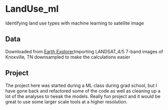# LandUse_ml
Identifying land use types with machine learning to satellite image

## Data
Downloaded from [Earth Explorer](https://earthexplorer.usgs.gov)Importing LANDSAT_4/5 7-band images of Knoxville, TN downsampled to make the calculations easier

## Project
The project here was started during a ML class during grad school, but I have gone back and refactored some of the code as well as cleaning up a lot of the analyses to tweak the models.  Really fun project and it would be great to use some larger scale tools at a higher resolution.
